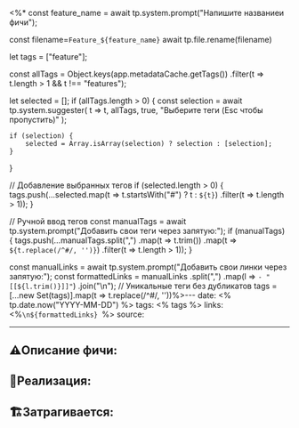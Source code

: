 <%*
const feature_name = await tp.system.prompt("Напишите названиеи фичи");

const filename=`Feature_${feature_name}`
await tp.file.rename(filename)


let tags = ["feature"];

const allTags = Object.keys(app.metadataCache.getTags())
                    .filter(t => t.length > 1 && t !== "features");

let selected = [];
if (allTags.length > 0) {
    const selection = await tp.system.suggester(
        t => t, 
        allTags, 
        true, 
        "Выберите теги (Esc чтобы пропустить)"
    );
    
    if (selection) {
        selected = Array.isArray(selection) ? selection : [selection];
    }
}

// Добавление выбранных тегов
if (selected.length > 0) {
    tags.push(...selected.map(t => t.startsWith("#") ? t : `${t}`)
                      .filter(t => t.length > 1));
}




// Ручной ввод тегов
const manualTags = await tp.system.prompt("Добавить свои теги через запятую:");
if (manualTags) {
    tags.push(...manualTags.split(",")
        .map(t => t.trim())
        .map(t => `${t.replace(/^#/, '')}`) 
        .filter(t => t.length > 1));
}

const manualLinks = await tp.system.prompt("Добавить свои линки через запятую:"); const formattedLinks = manualLinks .split(",")
.map(l => `- "[[${l.trim()}]]"`)
.join("\n");
// Уникальные теги без дубликатов
tags = [...new Set(tags)].map(t => t.replace(/^#/, ''))%>---
date: <% tp.date.now("YYYY-MM-DD") %>
tags: <% tags %>
links: <%`\n${formattedLinks} `%>
source: 

---


## ⚠️Описание фичи:



## 📝Реализация:


## 🏗Затрагивается:

